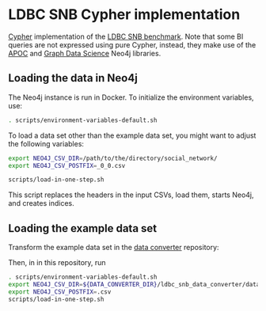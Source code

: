 # LDBC SNB Cypher implementation

[Cypher](http://www.opencypher.org/) implementation of the [LDBC SNB benchmark](https://github.com/ldbc/ldbc_snb_docs).
Note that some BI queries are not expressed using pure Cypher, instead, they make use of the [APOC](https://neo4j.com/labs/) and [Graph Data Science](https://neo4j.com/product/graph-data-science-library/) Neo4j libraries.

## Loading the data in Neo4j

The Neo4j instance is run in Docker. To initialize the environment variables, use:

```bash
. scripts/environment-variables-default.sh
```

To load a data set other than the example data set, you might want to adjust the following variables:

```bash
export NEO4J_CSV_DIR=/path/to/the/directory/social_network/
export NEO4J_CSV_POSTFIX=_0_0.csv
```

```bash
scripts/load-in-one-step.sh
```

This script replaces the headers in the input CSVs, load them, starts Neo4j, and creates indices.

## Loading the example data set

Transform the example data set in the [data converter](https://github.com/ldbc/ldbc_snb_data_converter) repository:

Then, in in this repository, run

```bash
. scripts/environment-variables-default.sh
export NEO4J_CSV_DIR=${DATA_CONVERTER_DIR}/ldbc_snb_data_converter/data/csv-composite-projected-fk
export NEO4J_CSV_POSTFIX=.csv
scripts/load-in-one-step.sh
```

